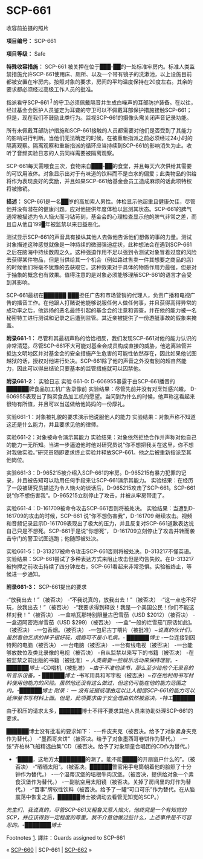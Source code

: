 # SCP-661
                        




收容前拍摄的照片



**項目编号：** SCP-661

**項目等级：** Safe

**特殊收容措施：** SCP-661 被关押在位于███-██的一处标准牢房内。标准人类监禁措施允许SCP-661使用床、厕所、以及一个带有镜子的洗漱池，以上设施目前都被安置在牢房内。按照对象的要求，房间的平均温度保持在20度左右。其余的要求都必须经过高级工作人员的批准。

指派看守SCP-661<sup class='footnoteref'>
 <a shape='rect' class='footnoteref' id='footnoteref-1' href='javascript:;' onclick='WIKIDOT.page.utils.scrollToReference(&apos;footnote-1&apos;)'>1</a>
</sup>的守卫必须佩戴隔音并生成白噪声的耳部防护装备。在以往，经过基金会医护人员鉴定为耳聋的守卫可以不佩戴耳部保护措施接触SCP-661；但是，现在我们不鼓励此类行为。监视SCP-661的摄像头需关闭声音记录功能。

所有未佩戴耳部防护措施和SCP-661接触的人员都需要对他们是否受到了其能力的影响进行判断。当他们无法确定的时候，在被重新指派之前必须经过24小时的隔离观察。隔离观察和重新指派的循环应当持续到SCP-661的影响消失为止。收听了音频实验日志的人员同样需要被隔离观察。

SCP-661每天需喂食三次，食物来自███-██的食堂，并且每天六次供给其需要的可饮用液体。对象显示出对于有味道的饮料而不是白水的偏爱；此类物品的供给将作为表现良好的奖励，并且如果SCP-661给基金会员工造成麻烦的话此项特权将被撤销。

**描述：** SCP-661是一名██岁的高加索人男性。体检显示他超重且健康欠佳，尽管他并没有潜在的健康问题。应对他提供年度体检以监测其状态。SCP-661的脾气通常被描述为令人恼火而刁钻苛刻，基金会的心理检查显示他的脾气非常之差，而且自从他自199█年被监禁以来日益恶化。

测试显示SCP-661的声音具有操纵其他人去做他告诉他们想做的事的力量。测试对象描述这种感觉就像是一种持续的微弱强迫症状，此种想法会在遇到SCP-661之后在脑海中持续数周之久。这种强迫作用不足以强到令测试对象冒着过度的风险去获得某件物品，但是当供给其一个机会（例如路过售卖一件其想要之商品的店）的时候他们将毫不犹豫的去获取它。这种效果对于具体的物质作用力最强，但是对于抽象的概念也有效果。值得注意的是对象必须能够理解SCP-661的语言才会受到其影响。

SCP-661最初在██████ ███担任广告和市场营销的代理人，负责广播和电视广告的播音工作。在他跟人打赌说他能够说服任何人做任何事，并且获得高得异常的成功率之后，他远扬的恶名最终引起的基金会的注意和调查，并在他的能力被一名秘密特工进行测试和记录之后遭到监管。其近亲被提供了一份游艇事故的假象来掩盖。

**附录661-1：** 尽管和其最初声称的恰恰相反，我们发现SCP-661对他的能力认识的非常清楚。尽管SCP-661不大可能对基金会成员构成直接的威胁，他逃离监管并抵达文明地区并对基金会的安全措施产生危害的可能性依然存在，因此如果他试图越狱的话，授权对他进行处决。SCP-661除了他的声音之外没有别的超自然能力，因此可以得出结论只要基本的监管措施就可以囚禁他。

**附录661-2：** 实验日志
实验 661-0: D-606955暴露于由SCP-661播音的██████牌食品加工机广告录像前
实验结果：尽管先前并没有对烹饪感兴趣， D-606955表现出了购买食品加工机的愿望。当问到为什么的时候，他声称这看起来很物有所值，并且可以当送做给他妈妈的一份厚礼。

实验661-1：对象被礼貌的要求演示他说服他人的能力
实验结果：对象声称不知道这还是什么能力，并且要求见他的律师。

实验661-2：对象被命令演示其能力
实验结果：对象依然拒绝合作并声称对他自己的能力一无所知。当进一步逼迫他时他对研究员说“你不想把我关在这里，你不想对我做实验。”研究员随即要求终止实验并释放SCP-661。他之后被重新指派至其他岗位。

实验661-3：D-965215被介绍入SCP-661的牢房。D-965215有暴力犯罪的记录，并且被告知可以动用任何手段来让SCP-661演示其能力。
实验结果：在经历了一段被研究员描述为令人恼火的谈话后，D-965215攻击了SCP-661。SCP-661说“你不想伤害我”。D-965215立刻停止了攻击，并被从牢房带走了。

实验661-4：D-161709被命令攻击SCP-661否则将被处决。
实验结果：当遭到D-161709的攻击的时候，SCP-661 说“你不想伤害我”，D-161709 继续攻击。视频和音频记录显示D-161709表现出了极大的压力，并且反复对SCP-661道歉表达说自己只是不想死。SCP-661于是说“你想死”， D-161709立刻停止了攻击并转而袭击守门的警卫试图逃跑；他随即被处决。

实验661-5：D-313217被命令攻击SCP-661否则将被处决。D-313217不懂英语。
实验结果：SCP-661尝试了多种表达方式来阻止攻击但是均告失败。在D-313217被拘押之前攻击持续了四分钟左右，SCP-661看起来非常恐惧。实验被终止，等候进一步通知。

**附录661-3：** SCP-661提出的要求

-“放我出去！”（被否决）
-“不我说真的，放我出去！”（被否决）
-“这一点也不好玩，放我出去！”（被否决）
-“我要求得到释放！我是一个美国公民！你们不能这样对我！”（被否决）
-一盒哈瓦那特别限量古巴雪茄（USD $2012）（被否决）
-一盒迈阿密海岸雪茄（USD $299）（被否决）
-一盒“一般的烂雪茄”[原话如此]。（被否决）
-一包香烟。（被否决）
-一包尼古丁嚼片（被批准）*~说真的伙计们，虽然看他乞求的样子很好玩，烟瘾可不是小毛病。- ██████博士* 
-一台连接到因特网的电脑（被否决）
-一台电脑（被否决）
-一台有线电视（被否决）
-一台能够放数位及类比录像的电视（被否决）
-自从监禁以来写下的书籍（被否决）
-在被监禁之前出版的书籍（被批准）*~ 人类需要一些娱乐活动来保持理智。-██████博士* 
-CD唱机（被批准） *~由于不准他读书，那么至少给他个无录音的听音乐设备。- ██████博士* 
-书写用具和写字板（被否决）*~存在他利用书写材料使用他能力的风险。虽然他还没有这么做过，但这仍可能在他的能力范围之内。-██████博士* 
*附录： — 没有证据或理由足以让人相信SCP-661的能力可以延伸至书写材料上面。但是，此项要求由于安全理由依然被否决。-特工██████* 

由于积压的请求太多，██████博士不得不要求其他人员来协助处理SCP-661的要求。

██████博士没有批准的要求如下：
-一件皮夹克（被否决。给予了对象紧身夹克作为替代。）
-“墨西哥夹饼”（被否决。给予了对象墨西哥卷饼作为替代。）
-一张“齐柏林飞船精选曲集”CD（被否决。给予了对象顽童合唱团的CD作为替代。）
- “████，这地方太███████的潮了。能不能████的开扇窗户什么的”。（被否决）
-“晒晒太阳”。（被否决。██████警官用手电筒朝着他的脸照了十分钟作为替代。）
-一个温蒂汉堡的培根牛肉汉堡。（被否决，提供给对象一个素食汉堡作为替代。）
-一副航空用太阳镜（被否决。关掉了房间里的灯作为替代。）
-“百事”牌软性饮料（被否决。给予了一罐“可口可乐”作为替代。在从脑震荡中恢复之后，██████博士被调动去看管无知觉的SCP。）

*先生们，我说真的，尽管SCP-661又粗鲁又惹人恼火，他终究是一个有知觉的SCP，并应该得到一定程度的尊重。我不介意他做过些什么，上述事件是不可容忍的。-███████博士* 


Footnotes
<a shape='rect' href='javascript:;' onclick='WIKIDOT.page.utils.scrollToReference(&apos;footnoteref-1&apos;)'>1</a>. 譯註：Guards assigned to SCP-661



« [SCP-660](/scp-660) | SCP-661 | [SCP-662](/scp-662) »





                    